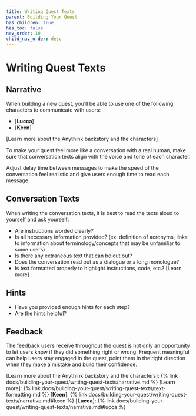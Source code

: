 ```yaml
---
title: Writing Quest Texts 
parent: Building Your Quest
has_children: true
has_toc: false
nav_order: 10
child_nav_order: desc
---
```


# Writing Quest Texts

## Narrative

When building a new quest, you’ll be able to use one of the following characters to communicate with users: 
- [**Lucca**] 
- [**Keen**]

[Learn more about the Anythink backstory and the characters]

To make your quest feel more like a conversation with a real human, make sure that conversation texts align with the voice and tone of each character. 

Adjust delay time between messages to make the speed of the conversation feel realistic and give users enough time to read each message. 

## Conversation Texts

When writing the conversation texts, it is best to read the texts aloud to yourself and ask yourself: 

- Are instructions worded clearly?
- Is all necessary information provided? (ex: definition of acronyms, links to information about terminology/concepts that may be unfamiliar to some users)
- Is there any extraneous text that can be cut out?
- Does the conversation read out as a dialogue or a long monologue?
- Is text formatted properly to highlight instructions, code, etc.? [Learn more]

## Hints
- Have you provided enough hints for each step? 
- Are the hints helpful? 

## Feedback 

The feedback users receive throughout the quest is not only an opportunity to let users know if they did something right or wrong. Frequent meaningful can help users stay engaged in the quest, point them in the right direction when they make a mistake and build their confidence.

[Learn more about the Anythink backstory and the characters]: {% link docs/building-your-quest/writing-quest-texts/narrative.md %}
[Learn more]: {% link docs/building-your-quest/writing-quest-texts/text-formatting.md %}
[**Keen**]: {% link docs/building-your-quest/writing-quest-texts/narrative.md#keen %}
[**Lucca**]: {% link docs/building-your-quest/writing-quest-texts/narrative.md#lucca %}